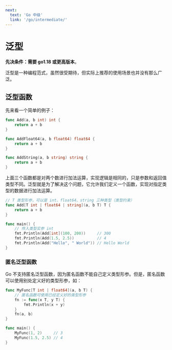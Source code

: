 ```yaml
---
next:
  text: 'Go 中级'
  link: '/go/intermediate/'
---
```


# 泛型

**先决条件：需要 go1.18 或更高版本**。

泛型是一种编程范式，虽然很受期待，但实际上推荐的使用场景也并没有那么广泛。

## 泛型函数

先来看一个简单的例子：

```go
func Add(a, b int) int {
	return a + b
}

func AddFloat64(a, b float64) float64 {
	return a + b
}

func AddString(a, b string) string {
	return a + b
}
```

上面三个函数都是对两个数进行加法运算，实现逻辑是相同的，只是参数和返回值类型不同。泛型就是为了解决这个问题，它允许我们定义一个函数，实现对指定类型的数据进行加法运算。

```go
// T 类型形参，可以是 int、float64、string 三种类型（类型约束）
func Add[T int | float64 | string](a, b T) T {
	return a + b
}

func main() {
	// 传入类型实参 int
	fmt.Println(Add[int](100, 200))     // 300
	fmt.Println(Add(1.5, 2.5))          // 4
	fmt.Println(Add("Hello", " World")) // Hello World
}
```

### 匿名泛型函数

Go 不支持匿名泛型函数，因为匿名函数不能自己定义类型形参。但是，匿名函数可以使用别处定义好的类型形参，如：

```go
func MyFunc[T int | float64](a, b T) {
	// 匿名函数可使用已经定义好的类型形参
	fn := func(x T, y T) {
		fmt.Println(x + y)
	}
	fn(a, b)
}

func main() {
	MyFunc(1, 2)     // 3
	MyFunc(1.5, 2.5) // 4
}
```
